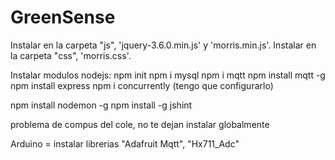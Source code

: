 # GreenSense
 
Instalar en la carpeta "js", 'jquery-3.6.0.min.js' y 'morris.min.js'.
Instalar en la carpeta "css", 'morris.css'.

Instalar modulos nodejs: 
npm init
npm i mysql 
npm i mqtt
npm install mqtt -g
npm install express
npm i concurrently (tengo que configurarlo)

npm install nodemon -g
npm install -g jshint

problema de compus del cole, no te dejan instalar globalmente

Arduino = instalar librerias "Adafruit Mqtt", "Hx711_Adc"
